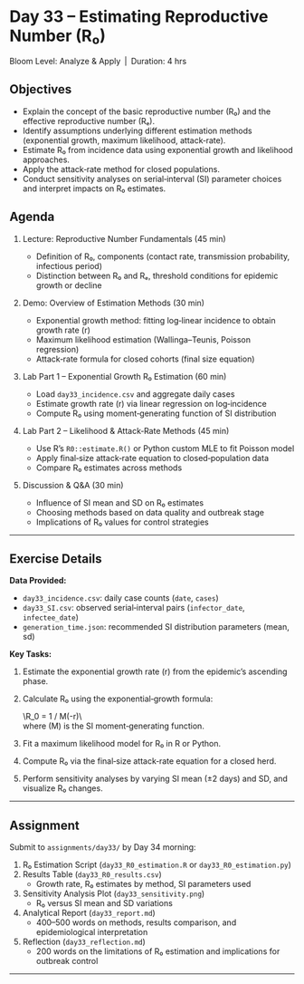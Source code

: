 # **Day 33 – Estimating Reproductive Number (R₀)**

Bloom Level: Analyze & Apply | Duration: 4 hrs  

## Objectives  

- Explain the concept of the basic reproductive number (R₀) and the effective reproductive number (Rₑ).  
- Identify assumptions underlying different estimation methods (exponential growth, maximum likelihood, attack‐rate).  
- Estimate R₀ from incidence data using exponential growth and likelihood approaches.  
- Apply the attack‐rate method for closed populations.  
- Conduct sensitivity analyses on serial‐interval (SI) parameter choices and interpret impacts on R₀ estimates.  

## Agenda  

1. Lecture: Reproductive Number Fundamentals (45 min)  
   - Definition of R₀, components (contact rate, transmission probability, infectious period)  
   - Distinction between R₀ and Rₑ, threshold conditions for epidemic growth or decline  

2. Demo: Overview of Estimation Methods (30 min)  
   - Exponential growth method: fitting log‐linear incidence to obtain growth rate (r)  
   - Maximum likelihood estimation (Wallinga–Teunis, Poisson regression)  
   - Attack‐rate formula for closed cohorts (final size equation)  

3. Lab Part 1 – Exponential Growth R₀ Estimation (60 min)  
   - Load `day33_incidence.csv` and aggregate daily cases  
   - Estimate growth rate (r) via linear regression on log‐incidence  
   - Compute R₀ using moment‐generating function of SI distribution  

4. Lab Part 2 – Likelihood & Attack‐Rate Methods (45 min)  
   - Use R’s `R0::estimate.R()` or Python custom MLE to fit Poisson model  
   - Apply final‐size attack‐rate equation to closed‐population data  
   - Compare R₀ estimates across methods  

5. Discussion & Q&A (30 min)  
   - Influence of SI mean and SD on R₀ estimates  
   - Choosing methods based on data quality and outbreak stage  
   - Implications of R₀ values for control strategies  

---

## Exercise Details  

**Data Provided:**  
- `day33_incidence.csv`: daily case counts (`date`, `cases`)  
- `day33_SI.csv`: observed serial‐interval pairs (`infector_date`, `infectee_date`)  
- `generation_time.json`: recommended SI distribution parameters (mean, sd)  

**Key Tasks:**  
1. Estimate the exponential growth rate (r) from the epidemic’s ascending phase.  
2. Calculate R₀ using the exponential‐growth formula:
 
   \R_0 = 1 / M(-r)\  
   where \(M\) is the SI moment‐generating function.  
3. Fit a maximum likelihood model for R₀ in R or Python.  
4. Compute R₀ via the final‐size attack‐rate equation for a closed herd.  
5. Perform sensitivity analyses by varying SI mean (±2 days) and SD, and visualize R₀ changes.  

---

## Assignment  

Submit to `assignments/day33/` by Day 34 morning:

1. R₀ Estimation Script (`day33_R0_estimation.R` or `day33_R0_estimation.py`)  
2. Results Table (`day33_R0_results.csv`)  
   - Growth rate, R₀ estimates by method, SI parameters used  
3. Sensitivity Analysis Plot (`day33_sensitivity.png`)  
   - R₀ versus SI mean and SD variations  
4. Analytical Report (`day33_report.md`)  
   - 400–500 words on methods, results comparison, and epidemiological interpretation  
5. Reflection (`day33_reflection.md`)  
   - 200 words on the limitations of R₀ estimation and implications for outbreak control  

---